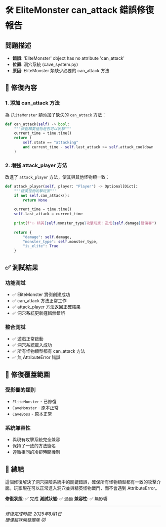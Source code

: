 # 🛠️ EliteMonster can_attack 錯誤修復報告

## 問題描述
- **錯誤**: 'EliteMonster' object has no attribute 'can_attack'
- **位置**: 洞穴系統 (cave_system.py)
- **原因**: EliteMonster 類缺少必要的 can_attack 方法

## 🔧 修復內容

### 1. 添加 can_attack 方法
為 `EliteMonster` 類添加了缺失的 `can_attack` 方法：

```python
def can_attack(self) -> bool:
    """檢查精英怪物是否可以攻擊"""
    current_time = time.time()
    return (
        self.state == "attacking"
        and current_time - self.last_attack >= self.attack_cooldown
    )
```

### 2. 增強 attack_player 方法
改進了 `attack_player` 方法，使其與其他怪物類一致：

```python
def attack_player(self, player: "Player") -> Optional[Dict]:
    """精英怪物攻擊玩家"""
    if not self.can_attack():
        return None
        
    current_time = time.time()
    self.last_attack = current_time
    
    print(f"💥 精英{self.monster_type}攻擊玩家！造成{self.damage}點傷害")
    
    return {
        "damage": self.damage,
        "monster_type": self.monster_type,
        "is_elite": True
    }
```

## ✅ 測試結果

### 功能測試
- ✅ EliteMonster 實例創建成功
- ✅ can_attack 方法正常工作
- ✅ attack_player 方法返回正確結果
- ✅ 洞穴系統更新邏輯無錯誤

### 整合測試
- ✅ 遊戲正常啟動
- ✅ 洞穴系統載入成功
- ✅ 所有怪物類型都有 can_attack 方法
- ✅ 無 AttributeError 錯誤

## 🎯 修復覆蓋範圍

### 受影響的類別
- `EliteMonster` - 已修復
- `CaveMonster` - 原本正常
- `CaveBoss` - 原本正常

### 系統兼容性
- 與現有攻擊系統完全兼容
- 保持了一致的方法簽名
- 遵循相同的冷卻時間機制

## 📝 總結

這個修復解決了洞穴探險系統中的關鍵錯誤，確保所有怪物類型都有一致的攻擊介面。玩家現在可以正常進入洞穴並與精英怪物戰鬥，而不會遇到 AttributeError。

**修復狀態**: ✅ 完成
**測試狀態**: ✅ 通過
**兼容性**: ✅ 無影響

---
*修復完成時間: 2025年8月1日*  
*硬漢貓咪開發團隊 🐱*
